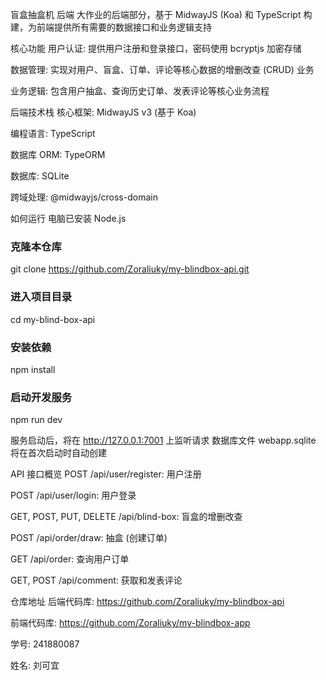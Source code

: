 盲盒抽盒机 后端
大作业的后端部分，基于 MidwayJS (Koa) 和 TypeScript 构建，为前端提供所有需要的数据接口和业务逻辑支持

核心功能
用户认证: 提供用户注册和登录接口，密码使用 bcryptjs 加密存储

数据管理: 实现对用户、盲盒、订单、评论等核心数据的增删改查 (CRUD) 业务

业务逻辑: 包含用户抽盒、查询历史订单、发表评论等核心业务流程

后端技术栈
核心框架: MidwayJS v3 (基于 Koa)

编程语言: TypeScript

数据库 ORM: TypeORM

数据库: SQLite

跨域处理: @midwayjs/cross-domain

如何运行
电脑已安装 Node.js

### 克隆本仓库

git clone https://github.com/Zoraliuky/my-blindbox-api.git

### 进入项目目录

cd my-blind-box-api

### 安装依赖

npm install

### 启动开发服务

npm run dev

服务启动后，将在 http://127.0.0.1:7001 上监听请求
数据库文件 webapp.sqlite 将在首次启动时自动创建

API 接口概览
POST /api/user/register: 用户注册

POST /api/user/login: 用户登录

GET, POST, PUT, DELETE /api/blind-box: 盲盒的增删改查

POST /api/order/draw: 抽盒 (创建订单)

GET /api/order: 查询用户订单

GET, POST /api/comment: 获取和发表评论

仓库地址
后端代码库: https://github.com/Zoraliuky/my-blindbox-api

前端代码库: https://github.com/Zoraliuky/my-blindbox-app

学号: 241880087

姓名: 刘可宜
